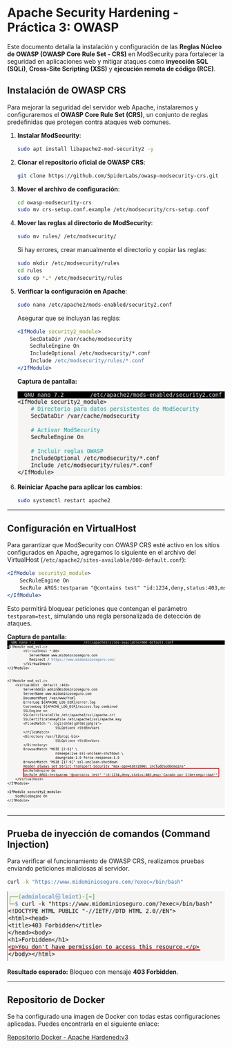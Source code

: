 # Apache Security Hardening - Práctica 3: OWASP

Este documento detalla la instalación y configuración de las **Reglas Núcleo de OWASP (OWASP Core Rule Set - CRS)** en ModSecurity para fortalecer la seguridad en aplicaciones web y mitigar ataques como **inyección SQL (SQLi)**, **Cross-Site Scripting (XSS)** y **ejecución remota de código (RCE)**.

## Instalación de OWASP CRS

Para mejorar la seguridad del servidor web Apache, instalaremos y configuraremos el **OWASP Core Rule Set (CRS)**, un conjunto de reglas predefinidas que protegen contra ataques web comunes.

1. **Instalar ModSecurity**:
   ```bash
   sudo apt install libapache2-mod-security2 -y
   ```

2. **Clonar el repositorio oficial de OWASP CRS**:
   ```bash
   git clone https://github.com/SpiderLabs/owasp-modsecurity-crs.git
   ```

3. **Mover el archivo de configuración**:
   ```bash
   cd owasp-modsecurity-crs
   sudo mv crs-setup.conf.example /etc/modsecurity/crs-setup.conf
   ```

4. **Mover las reglas al directorio de ModSecurity**:
   ```bash
   sudo mv rules/ /etc/modsecurity/
   ```
   Si hay errores, crear manualmente el directorio y copiar las reglas:
   ```bash
   sudo mkdir /etc/modsecurity/rules
   cd rules
   sudo cp *.* /etc/modsecurity/rules
   ```

5. **Verificar la configuración en Apache**:
   ```bash
   sudo nano /etc/apache2/mods-enabled/security2.conf
   ```
   Asegurar que se incluyan las reglas:
   ```apache
   <IfModule security2_module>
       SecDataDir /var/cache/modsecurity
       SecRuleEngine On
       IncludeOptional /etc/modsecurity/*.conf
       Include /etc/modsecurity/rules/*.conf
   </IfModule>
   ```


   **Captura de pantalla:**

   ![Configuración de security2.conf](assets/1%20-%20security2.conf.png)

6. **Reiniciar Apache para aplicar los cambios**:
   ```bash
   sudo systemctl restart apache2
   ```

---

## Configuración en VirtualHost

Para garantizar que ModSecurity con OWASP CRS esté activo en los sitios configurados en Apache, agregamos lo siguiente en el archivo del VirtualHost (`/etc/apache2/sites-available/000-default.conf`):

```apache
<IfModule security2_module>
    SecRuleEngine On
    SecRule ARGS:testparam "@contains test" "id:1234,deny,status:403,msg:'Cazado por Ciberseguridad'"
</IfModule>
```

Esto permitirá bloquear peticiones que contengan el parámetro `testparam=test`, simulando una regla personalizada de detección de ataques.

**Captura de pantalla:**
![Habilitación en VirtualHost](assets/2%20-%20Enable%20in%20000-default.conf.png)

---

## Prueba de inyección de comandos (Command Injection)

Para verificar el funcionamiento de OWASP CRS, realizamos pruebas enviando peticiones maliciosas al servidor.

```bash
curl -k "https://www.midominioseguro.com/?exec=/bin/bash"
```

![Prueba de seguridad](assets/3%20-%20Test.png)



**Resultado esperado:** Bloqueo con mensaje **403 Forbidden**.

---

## Repositorio de Docker

Se ha configurado una imagen de Docker con todas estas configuraciones aplicadas. Puedes encontrarla en el siguiente enlace:

[Repositorio Docker - Apache Hardened:v3](https://hub.docker.com/layers/pps10752370/apache-hardened/v3/images/sha256-8fcf1cefff6ac1f5e696f797a63a7de59bfc2ea31e36b89d80b50e52a92cf46d)
